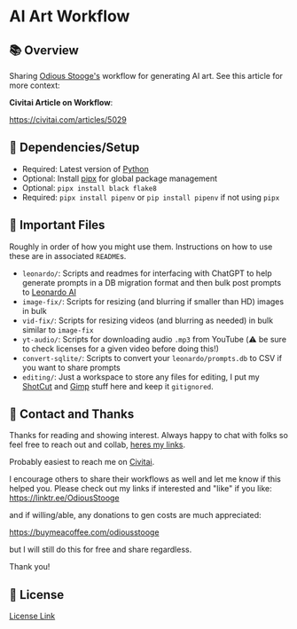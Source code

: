 # AI Art Workflow

## 📚 Overview

Sharing [Odious Stooge's](https://linktr.ee/OdiousStooge) workflow for generating AI art. See this article for more context:

**Civitai Article on Workflow**:

https://civitai.com/articles/5029

## 🧩 Dependencies/Setup

- Required: Latest version of [Python](https://www.python.org/downloads/)
- Optional: Install [pipx](https://github.com/pypa/pipx) for global package management
- Optional: `pipx install black flake8`
- Required: `pipx install pipenv` or `pip install pipenv` if not using `pipx`

## 📂 Important Files

Roughly in order of how you might use them. Instructions on how to use these are in associated `README`s.

- `leonardo/`: Scripts and readmes for interfacing with ChatGPT to help generate prompts in a DB migration format and then bulk post prompts to [Leonardo AI](https://leonardo.ai/)
- `image-fix/`: Scripts for resizing (and blurring if smaller than HD) images in bulk
- `vid-fix/`: Scripts for resizing videos (and blurring as needed) in bulk similar to `image-fix`
- `yt-audio/`: Scripts for downloading audio `.mp3` from YouTube (⚠️ be sure to check licenses for a given video before doing this!)
- `convert-sqlite/`: Scripts to convert your `leonardo/prompts.db` to CSV if you want to share prompts
- `editing/`: Just a workspace to store any files for editing, I put my [ShotCut](https://shotcut.org/) and [Gimp](https://www.gimp.org/) stuff here and keep it `gitignored`.

## 🙏 Contact and Thanks

Thanks for reading and showing interest. Always happy to chat with folks so feel free to reach out and collab, [heres my links](https://linktr.ee/OdiousStooge).

Probably easiest to reach me on [Civitai](https://civitai.com/user/OdiousStooge).

I encourage others to share their workflows as well and let me know if this helped you. Please check out my links if interested and "like" if you like:
https://linktr.ee/OdiousStooge

and if willing/able, any donations to gen costs are much appreciated:

https://buymeacoffee.com/odiousstooge

but I will still do this for free and share regardless.

Thank you!

## 🪪 License

[License Link](./LICENSE.md)
